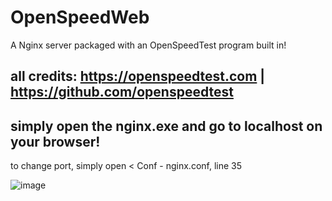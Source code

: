 # OpenSpeedWeb
A Nginx server packaged with an OpenSpeedTest program built in!

all credits: https://openspeedtest.com | https://github.com/openspeedtest
--
simply open the nginx.exe and go to localhost on your browser!
--
to change port, simply open < Conf - nginx.conf, line 35

![image](https://user-images.githubusercontent.com/88512222/215025420-386063df-a821-481d-aa25-774b891be2be.png)

